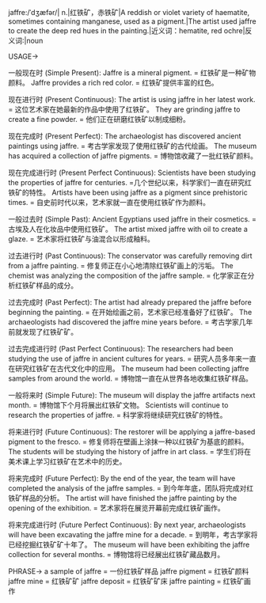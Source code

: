 jaffre:/ˈdʒæfər/| n.|红铁矿，赤铁矿|A reddish or violet variety of haematite, sometimes containing manganese, used as a pigment.|The artist used jaffre to create the deep red hues in the painting.|近义词：hematite, red ochre|反义词:|noun

USAGE->

一般现在时 (Simple Present):
Jaffre is a mineral pigment. = 红铁矿是一种矿物颜料。
Jaffre provides a rich red color. = 红铁矿提供丰富的红色。

现在进行时 (Present Continuous):
The artist is using jaffre in her latest work. = 这位艺术家在她最新的作品中使用了红铁矿。
They are grinding jaffre to create a fine powder. = 他们正在研磨红铁矿以制成细粉。

现在完成时 (Present Perfect):
The archaeologist has discovered ancient paintings using jaffre. = 考古学家发现了使用红铁矿的古代绘画。
The museum has acquired a collection of jaffre pigments. = 博物馆收藏了一批红铁矿颜料。

现在完成进行时 (Present Perfect Continuous):
Scientists have been studying the properties of jaffre for centuries. =几个世纪以来，科学家们一直在研究红铁矿的特性。
Artists have been using jaffre as a pigment since prehistoric times. = 自史前时代以来，艺术家就一直在使用红铁矿作为颜料。

一般过去时 (Simple Past):
Ancient Egyptians used jaffre in their cosmetics. = 古埃及人在化妆品中使用红铁矿。
The artist mixed jaffre with oil to create a glaze. = 艺术家将红铁矿与油混合以形成釉料。

过去进行时 (Past Continuous):
The conservator was carefully removing dirt from a jaffre painting. = 修复师正在小心地清除红铁矿画上的污垢。
The chemist was analyzing the composition of the jaffre sample. = 化学家正在分析红铁矿样品的成分。

过去完成时 (Past Perfect):
The artist had already prepared the jaffre before beginning the painting. = 在开始绘画之前，艺术家已经准备好了红铁矿。
The archaeologists had discovered the jaffre mine years before. = 考古学家几年前就发现了红铁矿矿。

过去完成进行时 (Past Perfect Continuous):
The researchers had been studying the use of jaffre in ancient cultures for years. = 研究人员多年来一直在研究红铁矿在古代文化中的应用。
The museum had been collecting jaffre samples from around the world. = 博物馆一直在从世界各地收集红铁矿样品。


一般将来时 (Simple Future):
The museum will display the jaffre artifacts next month. = 博物馆下个月将展出红铁矿文物。
Scientists will continue to research the properties of jaffre. = 科学家将继续研究红铁矿的特性。


将来进行时 (Future Continuous):
The restorer will be applying a jaffre-based pigment to the fresco. = 修复师将在壁画上涂抹一种以红铁矿为基底的颜料。
The students will be studying the history of jaffre in art class. = 学生们将在美术课上学习红铁矿在艺术中的历史。


将来完成时 (Future Perfect):
By the end of the year, the team will have completed the analysis of the jaffre samples. = 到今年年底，团队将完成对红铁矿样品的分析。
The artist will have finished the jaffre painting by the opening of the exhibition. = 艺术家将在展览开幕前完成红铁矿画作。


将来完成进行时 (Future Perfect Continuous):
By next year, archaeologists will have been excavating the jaffre mine for a decade. = 到明年，考古学家将已经挖掘红铁矿矿十年了。
The museum will have been exhibiting the jaffre collection for several months. = 博物馆将已经展出红铁矿藏品数月。

PHRASE->
a sample of jaffre = 一份红铁矿样品
jaffre pigment = 红铁矿颜料
jaffre mine = 红铁矿矿
jaffre deposit = 红铁矿矿床
jaffre painting = 红铁矿画作

